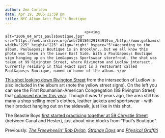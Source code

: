 ```yaml
---
author: Jen Carlson
date: Apr 19, 2006 12:59 pm
title: NYC Album Art: Paul's Boutique
---
```


	
										<p><img alt="2006_04_arts_paulsboutique.jpg" src="https://web.archive.org/web/20150429184919im_/http://www.gothamist.com/attachments/arts_jen/2006_04_arts_paulsboutique.jpg" width="225" height="225" align="right" hspace="5">According to the album, Paul&apos;s Boutique is in Brooklyn...but we all know this photo was taken in the Lower East Side. With a Paul&apos;s Boutique sign hanging up on the Lee&apos;s Sportswear storefront, the shot was taken at 99 Rivington Street, where Rivington and Ludlow intersect. Currently residing in this exact spot is a restaurant called Paul&apos;s Boutique, named in honor of the album. </p>

<p><a href="https://web.archive.org/web/20150429184919/http://www.juno.co.uk/covers/149959-02-front.htm">This shot looking down Rivington Street</a> from the intersection of Ludlow is also included in the album art (note the yellow street signs). On the left you can see the First Roumanian-American Congregation (89 Rivington Street) that <a href="https://web.archive.org/web/20150429184919/http://www.gothamist.com/archives/2006/01/22/breaking_temple.php">collapsed earlier this year</a>. Though it was 17 years ago, the area still has many a shop selling men&apos;s clothes, leather jackets and sportswear - with their product hanging out on the sidewalk, just like in this shot. </p>

<p>The Beastie Boys <a href="https://web.archive.org/web/20150429184919/http://www.moire.com/beastieboys/samples/59chrystiestreet">first started practicing together at 59 Chrystie Street</a> (between Canal and Hester), just about nine blocks from &quot;Paul&apos;s Boutique&quot;. </p>

<p>Previously: <a href="https://web.archive.org/web/20150429184919/http://www.gothamist.com/archives/2006/04/18/nyc_album_art_t.php"><em>The Freewheelin&apos; Bob Dylan</em></a>, <a href="https://web.archive.org/web/20150429184919/http://www.gothamist.com/archives/2006/04/17/nyc_album_art_s.php"><em>Strange Days</em></a> and <a href="https://web.archive.org/web/20150429184919/http://www.gothamist.com/archives/2006/04/16/physical_graffi_1.php"><em>Physical Graffiti</em></a></p>					
										
									
				
